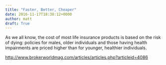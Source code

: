 ```yaml
---
title: "Faster, Better, Cheaper"
date: 2016-11-17T18:38:12+0000
author: matt
draft: True
---
```

As we all know, the cost of most life insurance products is based on the risk of dying: policies for males, older individuals and those having health impairments are priced higher than for younger, healthier individuals.

http://www.brokerworldmag.com/articles/articles.php?articleid=4086
